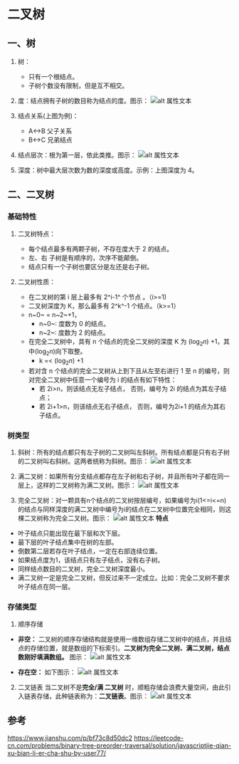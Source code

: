 <!--
 * @Author: monai
 * @Date: 2021-08-13 15:59:25
 * @LastEditors: monai
 * @LastEditTime: 2021-08-27 18:48:18
-->
# 二叉树
## 一、树
1. 树：
    - 只有一个根结点。
    - 子树个数没有限制，但是互不相交。

2. 度：结点拥有子树的数目称为结点的度。图示：
![alt 属性文本](./image/度.png)

3. 结点关系(上图为例)：
    - A<->B 父子关系
    - B<->C 兄弟结点

4. 结点层次：根为第一层，依此类推。图示：
![alt 属性文本](./image/结点层次.png)

5. 深度：树中最大层次数为数的深度或高度。示例：上图深度为 4。

## 二、二叉树
### 基础特性
1. 二叉树特点：
    - 每个结点最多有两颗子树，不存在度大于 2 的结点。
    - 左、右 子树是有顺序的，次序不能颠倒。
    - 结点只有一个子树也要区分是左还是右子树。

2. 二叉树性质：
    - 在二叉树的第 i 层上最多有 2^i-1^ 个节点 。（i>=1)
    - 二叉树深度为 K，那么最多有 2^k^-1 个结点。（k>=1）
    - n~0~ = n~2~+1， 
      * n~0~: 度数为 0 的结点。
      * n~2~: 度数为 2 的结点。
    - 在完全二叉树中，具有 n 个结点的完全二叉树的深度 K 为 $(\log_2 n)$ +1，其中$(\log_2 n)$向下取整。
      * k =< $(\log_2 n)$ +1
    - 若对含 n 个结点的完全二叉树从上到下且从左至右进行 1 至 n 的编号，则对完全二叉树中任意一个编号为 i 的结点有如下特性：
      * 若 2i>n，则该结点无左子结点， 否则，编号为 2i 的结点为其左子结点；
      * 若 2i+1>n，则该结点无右子结点， 否则，编号为2i+1 的结点为其右子结点。

### 树类型
1. 斜树：所有的结点都只有左子树的二叉树叫左斜树。所有结点都是只有右子树的二叉树叫右斜树。这两者统称为斜树。图示：
![alt 属性文本](./image/二叉树类型-斜树.png)

2. 满二叉树：如果所有分支结点都存在左子树和右子树，并且所有叶子都在同一层上，这样的二叉树称为满二叉树。图示：
![alt 属性文本](./image/二叉树类型-满二叉树.png)

3. 完全二叉树：对一颗具有n个结点的二叉树按层编号，如果编号为i(1<=i<=n)的结点与同样深度的满二叉树中编号为i的结点在二叉树中位置完全相同，则这棵二叉树称为完全二叉树。图示：
![alt 属性文本](./image/二叉树类型-完全二叉树.png)
**特点**
  - 叶子结点只能出现在最下层和次下层。
  - 最下层的叶子结点集中在树的左部。
  - 倒数第二层若存在叶子结点，一定在右部连续位置。
  - 如果结点度为1，该结点只有左子结点，没有右子树。
  - 同样结点数目的二叉树，完全二叉树深度最小。
  - 满二叉树一定是完全二叉树，但反过来不一定成立。比如：完全二叉树不要求叶子结点在同一层。

### 存储类型
1. 顺序存储

- **非空：** 二叉树的顺序存储结构就是使用一维数组存储二叉树中的结点，并且结点的存储位置，就是数组的下标索引。**二叉树为完全二叉树、满二叉树，结点数刚好填满数组。** 图示：
![alt 属性文本](./image/二叉树存储-顺序存储.png)


- **存在空：** 如下图示：
![alt 属性文本](./image/二叉树存储-顺序存储-存在空.png)

2. 二叉链表
当二叉树不是**完全/满 二叉树** 时，顺粗存储会浪费大量空间，由此引入链表存储，此种链表称为：**二叉链表**。图示：
![alt 属性文本](./image/二叉树存储-二叉链表.png)



## 参考
https://www.jianshu.com/p/bf73c8d50dc2
https://leetcode-cn.com/problems/binary-tree-preorder-traversal/solution/javascriptjie-qian-xu-bian-li-er-cha-shu-by-user77/